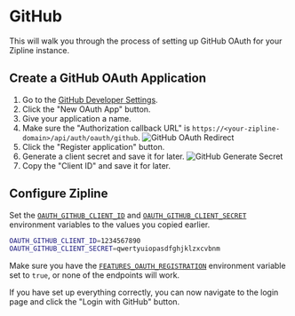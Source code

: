 # GitHub
This will walk you through the process of setting up GitHub OAuth for your Zipline instance.

## Create a GitHub OAuth Application
1. Go to the [GitHub Developer Settings](https://github.com/settings/developers).
2. Click the "New OAuth App" button.
3. Give your application a name.
4. Make sure the "Authorization callback URL" is `https://<your-zipline-domain>/api/auth/oauth/github`.
  ![GitHub OAuth Redirect](/guides/oauth-gh-1.png)
5. Click the "Register application" button.
6. Generate a client secret and save it for later.
  ![GitHub Generate Secret](/guides/oauth-gh-2.png)
7. Copy the "Client ID" and save it for later.

## Configure Zipline
Set the [`OAUTH_GITHUB_CLIENT_ID`](/docs/config/oauth#oauthgithubclientid) and [`OAUTH_GITHUB_CLIENT_SECRET`](/docs/config/oauth#oauthgithubclientsecret) environment variables to the values you copied earlier.

```bash
OAUTH_GITHUB_CLIENT_ID=1234567890
OAUTH_GITHUB_CLIENT_SECRET=qwertyuiopasdfghjklzxcvbnm
```

Make sure you have the [`FEATURES_OAUTH_REGISTRATION`](/docs/config/features#featuresoauthregistration) environment variable set to `true`, or none of the endpoints will work.

If you have set up everything correctly, you can now navigate to the login page and click the "Login with GitHub" button.